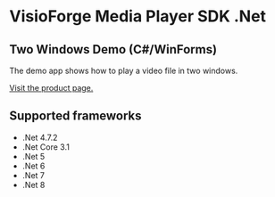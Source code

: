 ﻿# VisioForge Media Player SDK .Net

## Two Windows Demo (C#/WinForms)

The demo app shows how to play a video file in two windows.

[Visit the product page.](https://www.visioforge.com/media-player-sdk-net)

## Supported frameworks

* .Net 4.7.2
* .Net Core 3.1
* .Net 5
* .Net 6
* .Net 7
* .Net 8
